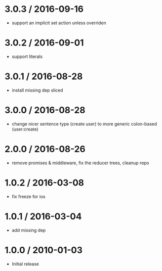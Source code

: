 
3.0.3 / 2016-09-16
==================

  * support an implicit set action unless overriden

3.0.2 / 2016-09-01
==================

  * support literals

3.0.1 / 2016-08-28
==================

  * install missing dep sliced

3.0.0 / 2016-08-28
==================

  * change nicer sentence type (create user) to more generic colon-based (user:create)

2.0.0 / 2016-08-26
==================

  * remove promises & middleware, fix the reducer trees, cleanup repo

1.0.2 / 2016-03-08
==================

  * fix freeze for ios

1.0.1 / 2016-03-04
==================

  * add missing dep

1.0.0 / 2010-01-03
==================

  * Initial release
